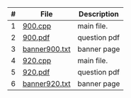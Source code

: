
|   #   | File                       | Description           |
| :---: | -------------------------- | --------------------- |
|   1   | [900.cpp](./P900.cpp) | main file.            |
|   2   | [900.pdf](./900.pdf)   | question pdf          |
|   3   | [banner900.txt](./banner900.txt) | banner page           |
|   4   | [920.cpp](./P920.cpp) | main file.            |
|   5  | [920.pdf](./920.pdf)   | question pdf          |
|   6   | [banner920.txt](./banner920.txt) | banner page           |